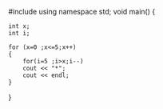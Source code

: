 #include<iostream>
using namespace std;
void main() {
 

	int x;
	int i;

	for (x=0 ;x<=5;x++)
	{
		for(i=5 ;i>x;i--)
		cout << "*";
		cout << endl;
	}
}
